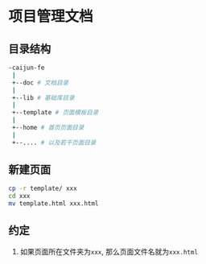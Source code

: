 # 项目管理文档

## 目录结构

```bash
-caijun-fe
 |
 +--doc # 文档目录
 |
 +--lib # 基础库目录
 |
 +--template # 页面模板目录
 |
 +--home # 首页页面目录
 |
 +--.... # 以及若干页面目录
```

## 新建页面

```bash
cp -r template/ xxx
cd xxx
mv template.html xxx.html
```

## 约定

1. 如果页面所在文件夹为`xxx`, 那么页面文件名就为`xxx.html`